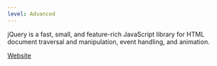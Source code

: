 ```yaml
---
level: Advanced
---
```


jQuery is a fast, small, and feature-rich JavaScript library for HTML document traversal and manipulation, event handling, and animation.

[Website](https://jquery.com/)
